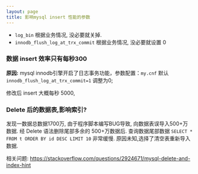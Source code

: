 ```yaml
---
layout: page
title: 影响mysql insert 性能的参数
---
```



- `log_bin`  根据业务情况, 没必要就关掉.
- `innodb_flush_log_at_trx_commit` 根据业务情况, 没必要就设置 0

### 数据 insert 效率只有每秒300

**原因:** mysql innodb引擎开启了日志事务功能，参数配置：`my.cnf` 默认 `innodb_flush_log_at_trx_commit=1` 调整为0;

修改后 insert 大概每秒 5000,

### Delete 后的数据表,影响索引?

发现一数据总数据1700万, 由于程序脚本编写BUG导致, 向数据表误导入500+万数据.
经 Delete 语法删除尾部多余的 500+万数据后.
查询数据尾部数据 `SELECT * FROM t ORDER BY id DESC LIMIT 10` 非常缓慢.
原因未知,选择了清空表重新导入数据.

相关问题: https://stackoverflow.com/questions/2924671/mysql-delete-and-index-hint
